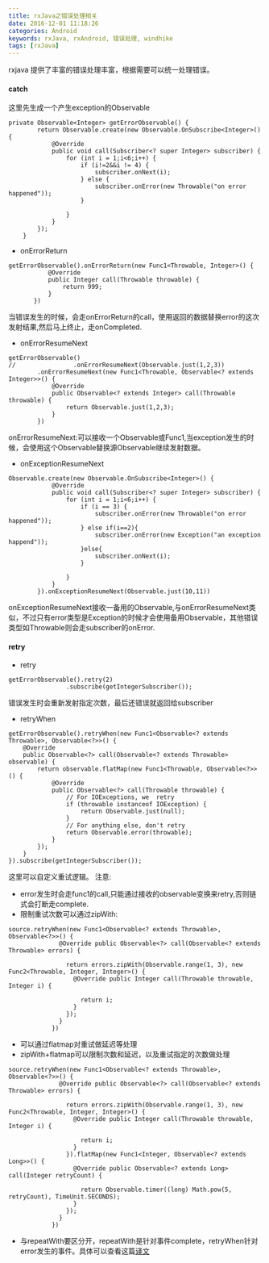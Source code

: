 ```yaml
---
title: rxJava之错误处理相关
date: 2016-12-01 11:18:26
categories: Android
keywords: rxJava, rxAndroid, 错误处理, windhike
tags: [rxJava]
---
```

rxjava 提供了丰富的错误处理丰富，根据需要可以统一处理错误。
<!--more-->
#### catch
这里先生成一个产生exception的Observable

```
private Observable<Integer> getErrorObservable() {
        return Observable.create(new Observable.OnSubscribe<Integer>() {
            @Override
            public void call(Subscriber<? super Integer> subscriber) {
                for (int i = 1;i<6;i++) {
                    if (i!=2&&i != 4) {
                        subscriber.onNext(i);
                    } else {
                        subscriber.onError(new Throwable("on error happened"));
                    }

                }
            }
        });
    }
```
- onErrorReturn

```
getErrorObservable().onErrorReturn(new Func1<Throwable, Integer>() {
           @Override
           public Integer call(Throwable throwable) {
               return 999;
           }
       })
```
当错误发生的时候，会走onErrorReturn的call，使用返回的数据替换error的这次发射结果,然后马上终止，走onCompleted.

- onErrorResumeNext

```
getErrorObservable()
//                .onErrorResumeNext(Observable.just(1,2,3))
        .onErrorResumeNext(new Func1<Throwable, Observable<? extends Integer>>() {
            @Override
            public Observable<? extends Integer> call(Throwable throwable) {
                return Observable.just(1,2,3);
            }
        })
```

onErrorResumeNext:可以接收一个Observable或Func1,当exception发生的时候，会使用这个Observable替换源Observable继续发射数据。

- onExceptionResumeNext

```
Observable.create(new Observable.OnSubscribe<Integer>() {
            @Override
            public void call(Subscriber<? super Integer> subscriber) {
                for (int i = 1;i<6;i++) {
                    if (i == 3) {
                        subscriber.onError(new Throwable("on error happened"));
                    } else if(i==2){
                        subscriber.onError(new Exception("an exception happend"));
                    }else{
                        subscriber.onNext(i);
                    }

                }
            }
        }).onExceptionResumeNext(Observable.just(10,11))
```

onExceptionResumeNext接收一备用的Observable,与onErrorResumeNext类似，不过只有error类型是Exception的时候才会使用备用Observable，其他错误类型如Throwable则会走subscriber的onError.

#### retry
- retry

```
getErrorObservable().retry(2)
                .subscribe(getIntegerSubscriber());
```
错误发生时会重新发射指定次数，最后还错误就返回给subscriber

- retryWhen

```
getErrorObservable().retryWhen(new Func1<Observable<? extends Throwable>, Observable<?>>() {
    @Override
    public Observable<?> call(Observable<? extends Throwable> observable) {
        return observable.flatMap(new Func1<Throwable, Observable<?>>() {
            @Override
            public Observable<?> call(Throwable throwable) {
                // For IOExceptions, we  retry
                if (throwable instanceof IOException) {
                    return Observable.just(null);
                }
                // For anything else, don't retry
                return Observable.error(throwable);
            }
        });
    }
}).subscribe(getIntegerSubscriber());
```
这里可以自定义重试逻辑。
注意:
- error发生时会走func1的call,只能通过接收的observable变换来retry,否则链式会打断走complete.
- 限制重试次数可以通过zipWith:

```
source.retryWhen(new Func1<Observable<? extends Throwable>, Observable<?>>() {
              @Override public Observable<?> call(Observable<? extends Throwable> errors) {

                return errors.zipWith(Observable.range(1, 3), new Func2<Throwable, Integer, Integer>() {
                  @Override public Integer call(Throwable throwable, Integer i) {

                    return i;
                  }
                });
              }
            })
```
- 可以通过flatmap对重试做延迟等处理
- zipWith+flatmap可以限制次数和延迟，以及重试指定的次数做处理

```
source.retryWhen(new Func1<Observable<? extends Throwable>, Observable<?>>() {
              @Override public Observable<?> call(Observable<? extends Throwable> errors) {

                return errors.zipWith(Observable.range(1, 3), new Func2<Throwable, Integer, Integer>() {
                  @Override public Integer call(Throwable throwable, Integer i) {

                    return i;
                  }
                }).flatMap(new Func1<Integer, Observable<? extends Long>>() {
                  @Override public Observable<? extends Long> call(Integer retryCount) {

                    return Observable.timer((long) Math.pow(5, retryCount), TimeUnit.SECONDS);
                  }
                });
              }
            })
```
- 与repeatWith要区分开，repeatWith是针对事件complete，retryWhen针对error发生的事件。具体可以查看这篇[译文](http://www.open-open.com/lib/view/open1454895890823.html)
